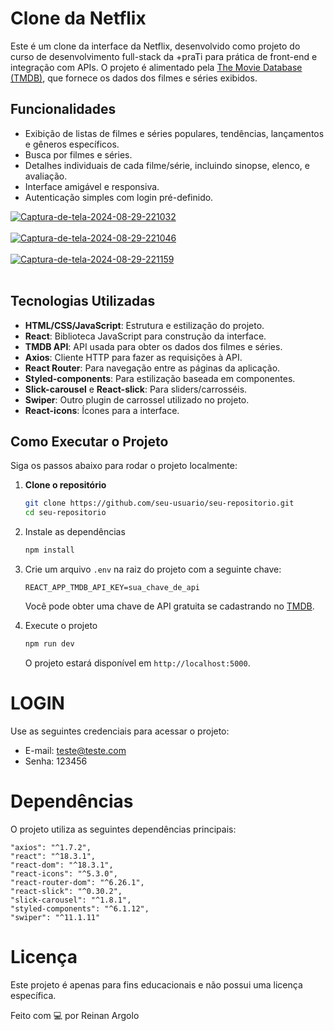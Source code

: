 # Clone da Netflix

Este é um clone da interface da Netflix, desenvolvido como projeto do curso de desenvolvimento full-stack da +praTi para prática de front-end e integração com APIs. O projeto é alimentado pela [The Movie Database (TMDB)](https://www.themoviedb.org/), que fornece os dados dos filmes e séries exibidos.

## Funcionalidades

- Exibição de listas de filmes e séries populares, tendências, lançamentos e gêneros específicos.
- Busca por filmes e séries.
- Detalhes individuais de cada filme/série, incluindo sinopse, elenco, e avaliação.
- Interface amigável e responsiva.
- Autenticação simples com login pré-definido.

  
<a href="https://postimg.cc/rdcB3xy3" target="_blank"><img src="https://i.postimg.cc/8CrTFm2p/Captura-de-tela-2024-08-29-221032.png" alt="Captura-de-tela-2024-08-29-221032"/></a><br/><br/>
<a href="https://postimg.cc/DSVkQR92" target="_blank"><img src="https://i.postimg.cc/htvDnBM7/Captura-de-tela-2024-08-29-221046.png" alt="Captura-de-tela-2024-08-29-221046"/></a><br/><br/>
<a href="https://postimg.cc/vcxwVGSq" target="_blank"><img src="https://i.postimg.cc/FsDrwRb4/Captura-de-tela-2024-08-29-221159.png" alt="Captura-de-tela-2024-08-29-221159"/></a><br/><br/>


## Tecnologias Utilizadas

- **HTML/CSS/JavaScript**: Estrutura e estilização do projeto.
- **React**: Biblioteca JavaScript para construção da interface.
- **TMDB API**: API usada para obter os dados dos filmes e séries.
- **Axios**: Cliente HTTP para fazer as requisições à API.
- **React Router**: Para navegação entre as páginas da aplicação.
- **Styled-components**: Para estilização baseada em componentes.
- **Slick-carousel** e **React-slick**: Para sliders/carrosséis.
- **Swiper**: Outro plugin de carrossel utilizado no projeto.
- **React-icons**: Ícones para a interface.

## Como Executar o Projeto

Siga os passos abaixo para rodar o projeto localmente:

1. **Clone o repositório**

   ```bash
   git clone https://github.com/seu-usuario/seu-repositorio.git
   cd seu-repositorio

2. Instale as dependências

   ```bash
   npm install
   ```

3. Crie um arquivo `.env` na raiz do projeto com a seguinte chave:

   ```env
   REACT_APP_TMDB_API_KEY=sua_chave_de_api
   ```

   Você pode obter uma chave de API gratuita se cadastrando no [TMDB](https://www.themoviedb.org/).

4. Execute o projeto

   ```bash
   npm run dev
   ```

   O projeto estará disponível em `http://localhost:5000`.


# LOGIN

Use as seguintes credenciais para acessar o projeto:

- E-mail: teste@teste.com
- Senha: 123456

# Dependências

O projeto utiliza as seguintes dependências principais:
```
"axios": "^1.7.2",
"react": "^18.3.1",
"react-dom": "^18.3.1",
"react-icons": "^5.3.0",
"react-router-dom": "^6.26.1",
"react-slick": "^0.30.2",
"slick-carousel": "^1.8.1",
"styled-components": "^6.1.12",
"swiper": "^11.1.11"
```

# Licença
Este projeto é apenas para fins educacionais e não possui uma licença específica. 

Feito com 💻 por Reinan Argolo



